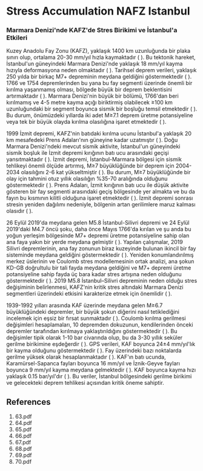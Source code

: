 # Stress Accumulation NAFZ Istanbul

### Marmara Denizi'nde KAFZ'de Stres Birikimi ve İstanbul'a Etkileri

Kuzey Anadolu Fay Zonu (KAFZ), yaklaşık 1400 km uzunluğunda bir plaka sınırı olup, ortalama 20-30 mm/yıl hızla kaymaktadır ( ). Bu tektonik hareket, İstanbul'un güneyindeki Marmara Denizi'nde yaklaşık 18 mm/yıl kayma hızıyla deformasyona neden olmaktadır ( ). Tarihsel deprem verileri, yaklaşık 250 yılda bir birkaç M7+ depreminin meydana geldiğini göstermektedir ( ). 1766 ve 1754 depremlerinden bu yana bu fay segmenti üzerinde önemli bir kırılma yaşanmamış olması, bölgede büyük bir deprem beklentisini artırmaktadır ( ). Marmara Denizi'nin büyük bir bölümü, 1766'dan beri kırılmamış ve 4-5 metre kayma açığı biriktirmiş olabilecek ≥100 km uzunluğundaki bir segment boyunca sismik bir boşluğu temsil etmektedir ( ). Bu durum, önümüzdeki yıllarda iki adet M≥7.1 deprem üretme potansiyeline veya tek bir büyük olayda kırılma olasılığına işaret etmektedir ( ).

1999 İzmit depremi, KAFZ'nin batıdaki kırılma ucunu İstanbul'a yaklaşık 20 km mesafedeki Prens Adaları'nın güneyine kadar uzatmıştır ( ). Doğu Marmara Denizi'ndeki mevcut sismik aktivite, İstanbul'un güneyindeki sismik boşluk ile İzmit depremi kırığının batı ucu arasındaki geçişi yansıtmaktadır ( ). İzmit depremi, İstanbul-Marmara bölgesi için sismik tehlikeyi önemli ölçüde artırmış, M≥7 büyüklüğünde bir deprem için 2004-2034 olasılığını 2-6 kat yükseltmiştir ( ). Bu durum, M≥7 büyüklüğünde bir olay için tahmini otuz yıllık olasılığın %35-70 aralığında olduğunu göstermektedir ( ). Prens Adaları, İzmit kırığının batı ucu ile düşük aktivite gösteren bir fay segmenti arasındaki geçiş bölgesinde yer almakta ve bu da fayın bu kısmının kilitli olduğuna işaret etmektedir ( ). İzmit depremi sonrası stresin yeniden dağılımı nedeniyle, bölgenin artan gerilimlere maruz kalması olasıdır ( ).

26 Eylül 2019'da meydana gelen M5.8 İstanbul-Silivri depremi ve 24 Eylül 2019'daki M4.7 öncü şoku, daha önce Mayıs 1766'da kırılan ve şu anda bu yoğun yerleşim bölgesinde M7+ depremi üretme potansiyeline sahip olan ana faya yakın bir yerde meydana gelmiştir ( ). Yapılan çalışmalar, 2019 Silivri depremlerinin, ana fay zonunun biraz kuzeyinde bulunan ikincil bir fay sisteminde meydana geldiğini göstermektedir ( ). Yeniden konumlandırılmış merkez üslerinin ve Coulomb stres modellemesinin ortak analizi, ana şokun KD-GB doğrultulu bir tali fayda meydana geldiğini ve M7+ depremi üretme potansiyeline sahip fayda üç bara kadar stres artışına neden olduğunu göstermektedir ( ). 2019 M5.8 İstanbul–Silivri depreminin neden olduğu stres değişiminin belirlenmesi, KAFZ'nin kritik stres altındaki Marmara Denizi segmentleri üzerindeki etkisini karakterize etmek için önemlidir ( ).

1939-1992 yılları arasında KAF üzerinde meydana gelen M≥6.7 büyüklüğündeki depremler, bir büyük şokun diğerini nasıl tetiklediğini incelemek için eşsiz bir fırsat sunmaktadır ( ). Coulomb kırılma gerilmesi değişimleri hesaplamaları, 10 depremden dokuzunun, kendilerinden önceki depremler tarafından kırılmaya yaklaştırıldığını göstermektedir ( ). Bu değişimler tipik olarak 1-10 bar civarında olup, bu da 3-30 yıllık seküler gerilme birikimine eşdeğerdir ( ). GPS verileri, KAF boyunca 24±4 mm/yıl'lık bir kayma olduğunu göstermektedir ( ). Fay üzerindeki bazı noktalarda gerilme yüksek olarak hesaplanmaktadır ( ). KAF'ın batı ucunda, Karamürsel-Sapanca fayları boyunca 16 mm/yıl ve İznik-Geyve fayları boyunca 9 mm/yıl kayma meydana gelmektedir ( ). KAF boyunca kayma hızı yaklaşık 0.15 bar/yıl'dır ( ). Bu veriler, İstanbul bölgesindeki gerilme birikimi ve gelecekteki deprem tehlikesi açısından kritik öneme sahiptir.


## References

1. 63.pdf
2. 64.pdf
3. 65.pdf
4. 66.pdf
5. 67.pdf
6. 68.pdf
7. 69.pdf
8. 70.pdf
